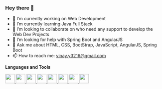 ### Hey there 👋


- 🔭 I’m currently working on Web Development
- 🌱 I’m currently learning Java Full Stack 
- 👯 I’m looking to collaborate on who need any support to develop the Web Dev Projects 
- 🤔 I’m looking for help with Spring Boot and AngularJS
- 💬 Ask me about HTML, CSS, BootStrap, JavaScript, AngularJS, Spring Boot
- 📫 How to reach me: vinay.y3216@gmail.com



**Languages and Tools**

<!--![Github stats](https://github-readme-stats.vercel.app/api?username=yachamvinay&count_private=true&show_icons=true&theme=radical)-->

<!--![Top languages](https://github-readme-stats.vercel.app/api/top-langs/?username=yachamvinay&show_icons=true&theme=radical)-->

<a href="https://blog.hubspot.com/blog/tabid/6307/bid/5847/a-marketer-s-guide-to-html5.aspx">
<img src="https://img.shields.io/badge/-HTML-e34f26?logo=html5&logoColor=fff" height="30" width="30">
</a> 
<a href="https://www.w3schools.com/css/"> 
<img src="https://img.shields.io/badge/-CSS-1572B6?logo=css3&logoColor=fff" height="30" width="30">
</a>
<a href="https://www.javascript.com/">
<img src="https://img.shields.io/badge/-JAVASCRIPT-F7DF1E?javascript=spring&logoColor=fff" height="30" width="30"> 
</a>
<a href="https://spring.io/">
<img src="https://img.shields.io/badge/-SPRING-6DB33F?logo=spring&logoColor=fff" height="30" width="30"> 
</a>
<a href="https://angular.io/">
<img src="https://img.shields.io/badge/-ANGULARJS-E23237?angularjs=spring&logoColor=fff"  height="30" width="30">
</a>
<a href="https://www.typescriptlang.org/">
<img src="https://img.shields.io/badge/-TYPESCRIPT-3178C6?typescript=spring&logoColor=fff" height="30" width="30">
</a>
<a href="https://www.eclipse.org/ide/">
<img src="https://img.shields.io/badge/-ECLIPSEIDE-2C2255?eclipseide=spring&logoColor=fff" height="30" width="30">
</a>
<a href="https://code.visualstudio.com/">
<img src="https://img.shields.io/badge/-VISUALSTUDIOCODE-007ACC?visualstudiocode=spring&logoColor=fff" height="30" width="30"> 
</a>

